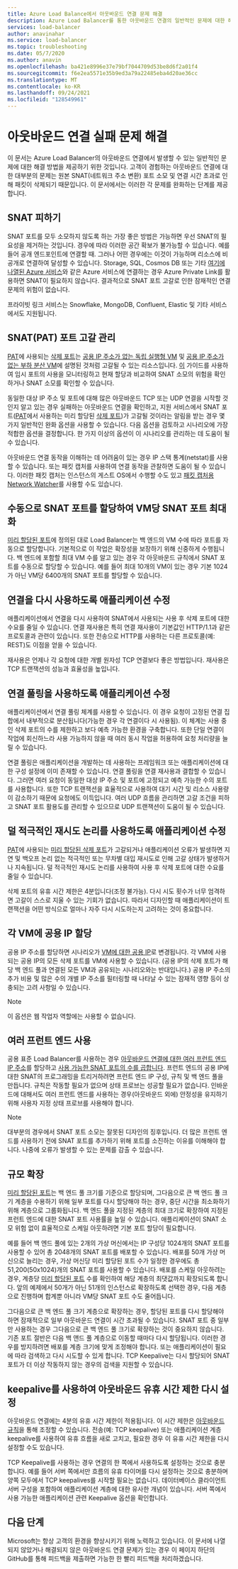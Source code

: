 ```yaml
---
title: Azure Load Balance에서 아웃바운드 연결 문제 해결
description: Azure Load Balancer를 통한 아웃바운드 연결의 일반적인 문제에 대한 해결 방법입니다.
services: load-balancer
author: anavinahar
ms.service: load-balancer
ms.topic: troubleshooting
ms.date: 05/7/2020
ms.author: anavin
ms.openlocfilehash: ba421e8996e37e79bf7044709d53be8d6f2a01f4
ms.sourcegitcommit: f6e2ea5571e35b9ed3a79a22485eba4d20ae36cc
ms.translationtype: MT
ms.contentlocale: ko-KR
ms.lasthandoff: 09/24/2021
ms.locfileid: "128549961"
---
```

# <a name="troubleshooting-outbound-connections-failures"></a><a name="obconnecttsg"></a> 아웃바운드 연결 실패 문제 해결

이 문서는 Azure Load Balancer의 아웃바운드 연결에서 발생할 수 있는 일반적인 문제에 대한 해결 방법을 제공하기 위한 것입니다. 고객이 경험하는 아웃바운드 연결에 대한 대부분의 문제는 원본 SNAT(네트워크 주소 변환) 포트 소모 및 연결 시간 초과로 인해 패킷이 삭제되기 때문입니다. 이 문서에서는 이러한 각 문제를 완화하는 단계를 제공합니다.

## <a name="avoid-snat"></a>SNAT 피하기

SNAT 포트를 모두 소모하지 않도록 하는 가장 좋은 방법은 가능하면 우선 SNAT의 필요성을 제거하는 것입니다. 경우에 따라 이러한 공간 확보가 불가능할 수 있습니다. 예를 들어 공개 엔드포인트에 연결할 때. 그러나 어떤 경우에는 이것이 가능하며 리소스에 비공개로 연결하여 달성할 수 있습니다. Storage, SQL, Cosmos DB 또는 기타 [여기에 나열된 Azure 서비스](../private-link/availability.md)와 같은 Azure 서비스에 연결하는 경우 Azure Private Link를 활용하면 SNAT이 필요하지 않습니다. 결과적으로 SNAT 포트 고갈로 인한 잠재적인 연결 문제의 위험이 없습니다.

프라이빗 링크 서비스는 Snowflake, MongoDB, Confluent, Elastic 및 기타 서비스에서도 지원됩니다.

## <a name="managing-snat-pat-port-exhaustion"></a><a name="snatexhaust"></a> SNAT(PAT) 포트 고갈 관리
[PAT](load-balancer-outbound-connections.md)에 사용되는 [삭제 포트](load-balancer-outbound-connections.md)는 [공용 IP 주소가 없는 독립 실행형 VM](load-balancer-outbound-connections.md) 및 [공용 IP 주소가 없는 부하 분산 VM](load-balancer-outbound-connections.md)에 설명된 것처럼 고갈될 수 있는 리소스입니다. [이](./load-balancer-standard-diagnostics.md#how-do-i-check-my-snat-port-usage-and-allocation) 가이드를 사용하여 임시 포트의 사용을 모니터링하고 현재 할당과 비교하여 SNAT 소모의 위험을 확인하거나 SNAT 소모를 확인할 수 있습니다.

동일한 대상 IP 주소 및 포트에 대해 많은 아웃바운드 TCP 또는 UDP 연결을 시작할 것인지 알고 있는 경우 실패하는 아웃바운드 연결을 확인하고, 지원 서비스에서 SNAT 포트([PAT](load-balancer-outbound-connections.md)에서 사용하는 미리 할당된 [삭제 포트](load-balancer-outbound-connections.md#preallocatedports))가 고갈될 것이라는 알림을 받는 경우 몇 가지 일반적인 완화 옵션을 사용할 수 있습니다. 다음 옵션을 검토하고 시나리오에 가장 적합한 옵션을 결정합니다. 한 가지 이상의 옵션이 이 시나리오를 관리하는 데 도움이 될 수 있습니다.

아웃바운드 연결 동작을 이해하는 데 어려움이 있는 경우 IP 스택 통계(netstat)를 사용할 수 있습니다. 또는 패킷 캡처를 사용하여 연결 동작을 관찰하면 도움이 될 수 있습니다. 이러한 패킷 캡처는 인스턴스의 게스트 OS에서 수행할 수도 있고 [패킷 캡처용 Network Watcher](../network-watcher/network-watcher-packet-capture-manage-portal.md)를 사용할 수도 있습니다. 

## <a name="manually-allocate-snat-ports-to-maximize-snat-ports-per-vm"></a><a name ="manualsnat"></a>수동으로 SNAT 포트를 할당하여 VM당 SNAT 포트 최대화
[미리 할당된 포트](load-balancer-outbound-connections.md#preallocatedports)에 정의된 대로 Load Balancer는 백 엔드의 VM 수에 따라 포트를 자동으로 할당합니다. 기본적으로 이 작업은 확장성을 보장하기 위해 신중하게 수행됩니다. 백 엔드에 포함할 최대 VM 수를 알고 있는 경우 각 아웃바운드 규칙에서 SNAT 포트를 수동으로 할당할 수 있습니다. 예를 들어 최대 10개의 VM이 있는 경우 기본 1024가 아닌 VM당 6400개의 SNAT 포트를 할당할 수 있습니다. 

## <a name="modify-the-application-to-reuse-connections"></a><a name="connectionreuse"></a>연결을 다시 사용하도록 애플리케이션 수정 
애플리케이션에서 연결을 다시 사용하여 SNAT에서 사용되는 사용 후 삭제 포트에 대한 수요를 줄일 수 있습니다. 연결 재사용은 특히 연결 재사용이 기본값인 HTTP/1.1과 같은 프로토콜과 관련이 있습니다. 또한 전송으로 HTTP를 사용하는 다른 프로토콜(예: REST)도 이점을 얻을 수 있습니다. 

재사용은 언제나 각 요청에 대한 개별 원자성 TCP 연결보다 좋은 방법입니다. 재사용은 TCP 트랜잭션의 성능과 효율성을 높입니다.

## <a name="modify-the-application-to-use-connection-pooling"></a><a name="connection pooling"></a>연결 풀링을 사용하도록 애플리케이션 수정
애플리케이션에서 연결 풀링 체계를 사용할 수 있습니다. 이 경우 요청이 고정된 연결 집합에서 내부적으로 분산됩니다(가능한 경우 각 연결이다 시 사용됨). 이 체계는 사용 중인 삭제 포트의 수를 제한하고 보다 예측 가능한 환경을 구축합니다. 또한 단일 연결이 작업에 회신하느라 사용 가능하지 않을 때 여러 동시 작업을 허용하여 요청 처리량을 늘릴 수 있습니다.  

연결 풀링은 애플리케이션을 개발하는 데 사용하는 프레임워크 또는 애플리케이션에 대한 구성 설정에 이미 존재할 수 있습니다. 연결 풀링을 연결 재사용과 결합할 수 있습니다. 그러면 여러 요청이 동일한 대상 IP 주소 및 포트에 고정되고 예측 가능한 수의 포트를 사용합니다. 또한 TCP 트랜잭션을 효율적으로 사용하여 대기 시간 및 리소스 사용량이 감소하기 때문에 요청에도 이득입니다. 여러 UDP 흐름을 관리하면 고갈 조건을 피하고 SNAT 포트 활용도를 관리할 수 있으므로 UDP 트랜잭션이 도움이 될 수 있습니다.

## <a name="modify-the-application-to-use-less-aggressive-retry-logic"></a><a name="retry logic"></a>덜 적극적인 재시도 논리를 사용하도록 애플리케이션 수정
[PAT](load-balancer-outbound-connections.md)에 사용되는 [미리 할당된 삭제 포트](load-balancer-outbound-connections.md#preallocatedports)가 고갈되거나 애플리케이션 오류가 발생하면 지연 및 백오프 논리 없는 적극적인 또는 무차별 대입 재시도로 인해 고갈 상태가 발생하거나 지속됩니다. 덜 적극적인 재시도 논리를 사용하여 사용 후 삭제 포트에 대한 수요를 줄일 수 있습니다. 

삭제 포트의 유휴 시간 제한은 4분입니다(조정 불가능). 다시 시도 횟수가 너무 엄격하면 고갈이 스스로 지울 수 있는 기회가 없습니다. 따라서 디자인할 때 애플리케이션이 트랜잭션을 어떤 방식으로 얼마나 자주 다시 시도하는지 고려하는 것이 중요합니다.

## <a name="assign-a-public-ip-to-each-vm"></a><a name="assignilpip"></a>각 VM에 공용 IP 할당
공용 IP 주소를 할당하면 시나리오가 [VM에 대한 공용 IP](load-balancer-outbound-connections.md)로 변경됩니다. 각 VM에 사용되는 공용 IP의 모든 삭제 포트를 VM에 사용할 수 있습니다. (공용 IP의 삭제 포트가 해당 백 엔드 풀과 연결된 모든 VM과 공유되는 시나리오와는 반대입니다.) 공용 IP 주소의 추가 비용 및 많은 수의 개별 IP 주소를 필터링할 때 나타날 수 있는 잠재적 영향 등이 상충되는 고려 사항일 수 있습니다.

>[!NOTE] 
>이 옵션은 웹 작업자 역할에는 사용할 수 없습니다.

## <a name="use-multiple-frontends"></a><a name="multifesnat"></a>여러 프런트 엔드 사용
공용 표준 Load Balancer를 사용하는 경우 [아웃바운드 연결에 대한 여러 프런트 엔드 IP 주소](load-balancer-outbound-connections.md)를 할당하고 [사용 가능한 SNAT 포트의 수를 곱합니다](load-balancer-outbound-connections.md#preallocatedports).  프런트 엔드의 공용 IP에 대한 SNAT의 프로그래밍을 트리거하려면 프런트 엔드 IP 구성, 규칙 및 백 엔드 풀을 만듭니다.  규칙은 작동할 필요가 없으며 상태 프로브는 성공할 필요가 없습니다.  인바운드에 대해서도 여러 프런트 엔드를 사용하는 경우(아웃바운드 외에) 안정성을 유지하기 위해 사용자 지정 상태 프로브를 사용해야 합니다.

>[!NOTE]
>대부분의 경우에서 SNAT 포트 소모는 잘못된 디자인의 징후입니다.  더 많은 프런트 엔드를 사용하기 전에 SNAT 포트를 추가하기 위해 포트를 소진하는 이유를 이해해야 합니다.  나중에 오류가 발생할 수 있는 문제를 감출 수 있습니다.

## <a name="scale-out"></a><a name="scaleout"></a>규모 확장
[미리 할당된 포트](load-balancer-outbound-connections.md#preallocatedports)는 백 엔드 풀 크기를 기준으로 할당되며, 그다음으로 큰 백 엔드 풀 크기 계층을 수용하기 위해 일부 포트를 다시 할당해야 하는 경우, 중단 시간을 최소화하기 위해 계층으로 그룹화됩니다.  백 엔드 풀을 지정된 계층의 최대 크기로 확장하여 지정된 프런트 엔드에 대한 SNAT 포트 사용률을 높일 수 있습니다.  애플리케이션이 SNAT 소모 위험 없이 효율적으로 스케일 아웃하려면 기본 포트 할당이 필요합니다.

예를 들어 백 엔드 풀에 있는 2개의 가상 머신에서는 IP 구성당 1024개의 SNAT 포트를 사용할 수 있어 총 2048개의 SNAT 포트를 배포할 수 있습니다.  배포를 50개 가상 머신으로 늘리는 경우, 가상 머신당 미리 할당된 포트 수가 일정한 경우에도 총 51,200(50x1024)개의 SNAT 포트를 사용할 수 있습니다.  배포를 스케일 아웃하려는 경우, 계층당 [미리 할당된 포트](load-balancer-outbound-connections.md#preallocatedports) 수를 확인하여 해당 계층의 최댓값까지 확장되도록 합니다.  앞의 예제에서 50개가 아닌 51개의 인스턴스로 확장하도록 선택한 경우, 다음 계층으로 진행하며 합계뿐 아니라 VM당 SNAT 포트 수도 줄어듭니다.

그다음으로 큰 백 엔드 풀 크기 계층으로 확장하는 경우, 할당된 포트를 다시 할당해야 하면 잠재적으로 일부 아웃바운드 연결이 시간 초과될 수 있습니다.  SNAT 포트 중 일부만 사용하는 경우 그다음으로 큰 백 엔드 풀 크기로 확장하는 것이 중요하지 않습니다.  기존 포트 절반은 다음 백 앤드 풀 계층으로 이동할 때마다 다시 할당됩니다.  이러한 경우를 방지하려면 배포를 계층 크기에 맞게 조정해야 합니다.  또는 애플리케이션이 필요에 따라 검색하고 다시 시도할 수 있게 합니다.  TCP Keepalive는 다시 할당되어 SNAT 포트가 더 이상 작동하지 않는 경우의 검색을 지원할 수 있습니다.

## <a name="use-keepalives-to-reset-the-outbound-idle-timeout"></a><a name="idletimeout"></a>keepalive를 사용하여 아웃바운드 유휴 시간 제한 다시 설정
아웃바운드 연결에는 4분의 유휴 시간 제한이 적용됩니다. 이 시간 제한은 [아웃바운드 규칙](outbound-rules.md)을 통해 조정할 수 있습니다. 전송(예: TCP keepalive) 또는 애플리케이션 계층 keepalive를 사용하여 유휴 흐름을 새로 고치고, 필요한 경우 이 유휴 시간 제한을 다시 설정할 수도 있습니다.  

TCP Keepalive를 사용하는 경우 연결의 한 쪽에서 사용하도록 설정하는 것으로 충분합니다. 예를 들어 서버 쪽에서만 흐름의 유휴 타이머를 다시 설정하는 것으로 충분하며 양쪽 모두에서 TCP keepalives를 시작할 필요는 없습니다.  데이터베이스 클라이언트 서버 구성을 포함하여 애플리케이션 계층에 대한 유사한 개념이 있습니다.  서버 쪽에서 사용 가능한 애플리케이션 관련 Keepalive 옵션을 확인합니다.

## <a name="next-steps"></a>다음 단계
Microsoft는 항상 고객의 환경을 향상시키기 위해 노력하고 있습니다. 이 문서에 나열되지 않았거나 해결되지 않은 아웃바운드 연결 문제가 있는 경우 이 페이지 하단의 GitHub를 통해 피드백을 제출하면 가능한 한 빨리 피드백을 처리하겠습니다.
